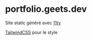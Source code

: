 # portfolio.geets.dev

Site static généré avec [11ty](https://www.11ty.dev/)

[TailwindCSS](https://tailwindcss.com/) pour le style